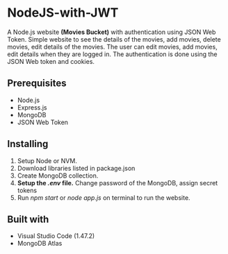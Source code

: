 # NodeJS-with-JWT
A Node.js website **(Movies Bucket)** with authentication using JSON Web Token. Simple website to see the details of the movies, add movies, delete movies, edit details of the movies. The user can edit movies, add movies, edit details when they are logged in. The authentication is done using the JSON Web token and cookies.

## Prerequisites
- Node.js
- Express.js
- MongoDB
- JSON Web Token

## Installing
1. Setup Node or NVM.
2. Download libraries listed in package.json
3. Create MongoDB collection.
4. **Setup the *.env* file.** Change password of the MongoDB, assign secret tokens 
5. Run *npm start* or *node app.js* on terminal to run the website.

## Built with
- Visual Studio Code (1.47.2)
- MongoDB Atlas 
